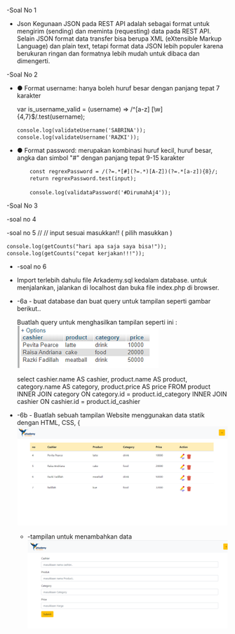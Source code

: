  -Soal No 1
  * Json
    Kegunaan JSON pada REST API adalah sebagai format untuk mengirim (sending) dan meminta     (requesting) data pada REST API. Selain JSON format data transfer bisa berupa XML (eXtensible Markup Language) dan plain text, tetapi format data JSON lebih populer karena berukuran ringan dan formatnya lebih mudah untuk dibaca dan dimengerti.

-Soal No 2

  * ● Format username: hanya boleh huruf besar dengan panjang tepat 7 karakter

      var is_username_valid = (username) => /^[a-z] [\w] {4,7}$/.test(username);

		console.log(validateUsername('SABRINA'));
  		console.log(validateUsername('RAZKI'));


* ● Format password: merupakan kombinasi huruf kecil, huruf besar, angka dan
    simbol "#" dengan panjang tepat 9-15 karakter         


          const regrexPassword = /(?=.*[#](?=.*)[A-Z])(?=.*[a-z]){8}/;
    	  return regrexPassword.test(input);

  		  console.log(validataPassword('#DirumahAj4'));

-Soal No 3
   
-soal no 4

-soal no 5
	// // input sesuai masukkan!! ( pilih masukkan )


	console.log(getCounts("hari apa saja saya bisa!")); 
	console.log(getCounts("cepat kerjakan!!!")); 

* -soal no 6

 - Import terlebih dahulu file Arkademy.sql kedalam database. untuk menjalankan, jalankan di localhost dan buka file index.php di browser.

  * -6a - buat database dan buat query untuk tampilan seperti gambar berikut..
 
	 Buatlah query untuk menghasilkan tampilan seperti ini :
     ![gambar(5)](https://github.com/Mrmgnt/arkademy-batch16-2/blob/master/soal6/6a.png)

  	select cashier.name AS cashier, product.name AS product, category.name AS category, product.price AS price
 	 FROM product
  	INNER JOIN category ON category.id = product.id_category
  	INNER JOIN cashier ON cashier.id = product.id_cashier

  * -6b - Buatlah sebuah tampilan Website menggunakan data statik dengan HTML, CSS,
{
    ![gambar(5)](https://github.com/Mrmgnt/arkademy-batch16-2/blob/master/soal6/ss1.png)
    * -tampilan untuk menambahkan data
    ![gambar(5)](https://github.com/Mrmgnt/arkademy-batch16-2/blob/master/soal6/ss2.png)
  




   
